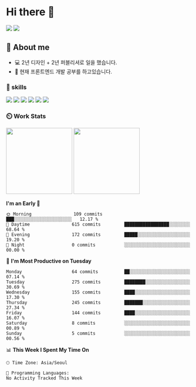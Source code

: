 # Hi there 👋
<p>
  <a href="https://yellowfiber.github.io/" target="_blank" title="기술 블로그(새창열림)"><img src="https://img.shields.io/badge/Tech_Blog-DD0B78?style=flat&logo=GitHub&logoColor=white"></a>
  <a href="mailto:dsa020175@gmail.com"><img src="https://img.shields.io/badge/dsa020175@gmail.com-EA4335?style=flat&logo=Gmail&logoColor=white"></a>
</p>

## 💬 About me
- 💻 2년 디자인 + 2년 퍼블리셔로 일을 했습니다.
- 🌱 현재 프론트엔드 개발 공부를 하고있습니다.

### 💪 skills

<p>
  <img src="https://img.shields.io/badge/HTML5-E34F26?style=flat&logo=HTML5&logoColor=white"/>
  <img src="https://img.shields.io/badge/CSS3-1572B6?style=flat&logo=CSS3&logoColor=white"/>
  <img src="https://img.shields.io/badge/JavaScript-F7DF1E?style=flat&logo=JavaScript&logoColor=black"/>
  <img src="https://img.shields.io/badge/Sass-CC6699?style=flat&logo=Sass&logoColor=white"/>
  <img src="https://img.shields.io/badge/Three.js-000000?style=flat&logo=Three.js&logoColor=white"/>
  <img src="https://img.shields.io/badge/React-61DAFB?style=flat&logo=React&logoColor=black"/>
</p>

### ⏲️ Work Stats
<p>
  <img height="180em" src="https://github-readme-stats-veggie-garden.vercel.app/api?username=YellowFiber&show_icons=true&include_all_commits=true&theme=dracula">
  <img height="180em" src="https://github-readme-stats-veggie-garden.vercel.app/api/top-langs/?username=YellowFiber&layout=compact&theme=dracula">
</p>


<!--START_SECTION:waka-->
**I'm an Early 🐤** 

```text
🌞 Morning                109 commits         ███░░░░░░░░░░░░░░░░░░░░░░   12.17 % 
🌆 Daytime                615 commits         █████████████████░░░░░░░░   68.64 % 
🌃 Evening                172 commits         █████░░░░░░░░░░░░░░░░░░░░   19.20 % 
🌙 Night                  0 commits           ░░░░░░░░░░░░░░░░░░░░░░░░░   00.00 % 
```
📅 **I'm Most Productive on Tuesday** 

```text
Monday                   64 commits          ██░░░░░░░░░░░░░░░░░░░░░░░   07.14 % 
Tuesday                  275 commits         ████████░░░░░░░░░░░░░░░░░   30.69 % 
Wednesday                155 commits         ████░░░░░░░░░░░░░░░░░░░░░   17.30 % 
Thursday                 245 commits         ███████░░░░░░░░░░░░░░░░░░   27.34 % 
Friday                   144 commits         ████░░░░░░░░░░░░░░░░░░░░░   16.07 % 
Saturday                 8 commits           ░░░░░░░░░░░░░░░░░░░░░░░░░   00.89 % 
Sunday                   5 commits           ░░░░░░░░░░░░░░░░░░░░░░░░░   00.56 % 
```


📊 **This Week I Spent My Time On** 

```text
🕑︎ Time Zone: Asia/Seoul

💬 Programming Languages: 
No Activity Tracked This Week
```


<!--END_SECTION:waka-->
